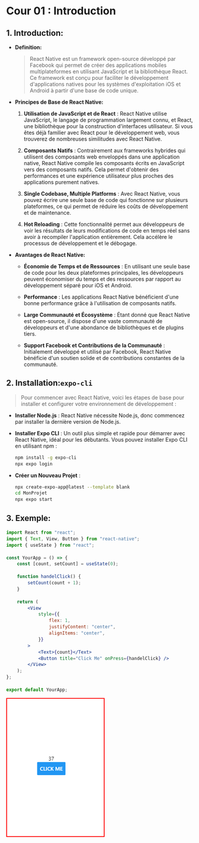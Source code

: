 # Cour 01 : **Introduction**

## 1. **Introduction:**

-   **Definition:**

    > React Native est un framework open-source développé par Facebook qui permet de créer des applications mobiles multiplateformes en utilisant JavaScript et la bibliothèque React. Ce framework est conçu pour faciliter le développement d'applications natives pour les systèmes d'exploitation iOS et Android à partir d'une base de code unique.

-   **Principes de Base de React Native:**

    1. **Utilisation de JavaScript et de React** : React Native utilise JavaScript, le langage de programmation largement connu, et React, une bibliothèque pour la construction d'interfaces utilisateur. Si vous êtes déjà familier avec React pour le développement web, vous trouverez de nombreuses similitudes avec React Native.

    2. **Composants Natifs** : Contrairement aux frameworks hybrides qui utilisent des composants web enveloppés dans une application native, React Native compile les composants écrits en JavaScript vers des composants natifs. Cela permet d'obtenir des performances et une expérience utilisateur plus proches des applications purement natives.

    3. **Single Codebase, Multiple Platforms** : Avec React Native, vous pouvez écrire une seule base de code qui fonctionne sur plusieurs plateformes, ce qui permet de réduire les coûts de développement et de maintenance.

    4. **Hot Reloading** : Cette fonctionnalité permet aux développeurs de voir les résultats de leurs modifications de code en temps réel sans avoir à recompiler l'application entièrement. Cela accélère le processus de développement et le débogage.

-   **Avantages de React Native:**

    -   **Économie de Temps et de Ressources** : En utilisant une seule base de code pour les deux plateformes principales, les développeurs peuvent économiser du temps et des ressources par rapport au développement séparé pour iOS et Android.

    -   **Performance** : Les applications React Native bénéficient d'une bonne performance grâce à l'utilisation de composants natifs.

    -   **Large Communauté et Écosystème** : Étant donné que React Native est open-source, il dispose d'une vaste communauté de développeurs et d'une abondance de bibliothèques et de plugins tiers.

    -   **Support Facebook et Contributions de la Communauté** : Initialement développé et utilisé par Facebook, React Native bénéficie d'un soutien solide et de contributions constantes de la communauté.

## 2. **Installation:`expo-cli`**

> Pour commencer avec React Native, voici les étapes de base pour installer et configurer votre environnement de développement :

-   **Installer Node.js** : React Native nécessite Node.js, donc commencez par installer la dernière version de Node.js.

-   **Installer Expo CLI** : Un outil plus simple et rapide pour démarrer avec React Native, idéal pour les débutants. Vous pouvez installer Expo CLI en utilisant npm :

    ```bash
    npm install -g expo-cli
    npx expo login
    ```

-   **Créer un Nouveau Projet** :

    ```bash
    npx create-expo-app@latest --template blank
    cd MonProjet
    npx expo start
    ```

## 3. **Exemple:**

```jsx
import React from "react";
import { Text, View, Button } from "react-native";
import { useState } from "react";

const YourApp = () => {
    const [count, setCount] = useState(0);

    function handelClick() {
        setCount(count + 1);
    }

    return (
        <View
            style={{
                flex: 1,
                justifyContent: "center",
                alignItems: "center",
            }}
        >
            <Text>{count}</Text>
            <Button title="Click Me" onPress={handelClick} />
        </View>
    );
};

export default YourApp;
```

![alt text](image.png)

